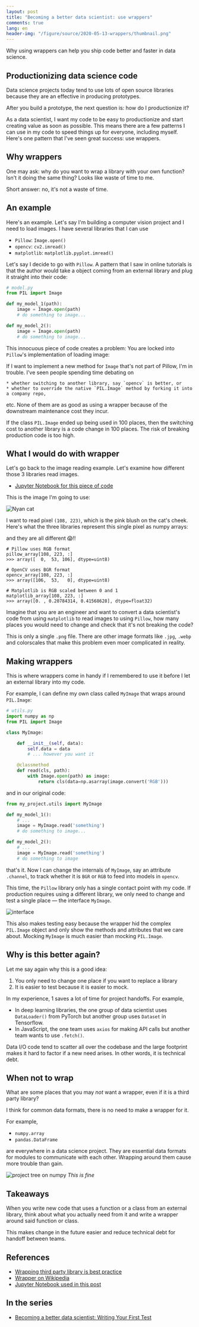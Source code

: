 ```yaml
---
layout: post
title: "Becoming a better data scientist: use wrappers"
comments: true
lang: en
header-img: "/figure/source/2020-05-13-wrappers/thumbnail.png"
---
```


Why using wrappers can help you ship code better and faster in data science.

## Productionizing data science code

Data science projects today tend to use lots of open source libraries because they are an effective in producing prototypes.

After you build a prototype, the next question is: how do I productionize it?

As a data scientist, I want my code to be easy to productionize and start creating value as soon as possible. This means there are a few patterns I can use in my code to speed things up for everyone, including myself. Here's one pattern that I've seen great success: use wrappers.

## Why wrappers

One may ask: why do you want to wrap a library with your own function? Isn't it doing the same thing? Looks like waste of time to me.

Short answer: no, it's not a waste of time.

## An example 

Here's an example. Let's say I'm building a computer vision project and I need to load images. I have several libraries that I can use

* `Pillow`: `Image.open()`
* `opencv`: `cv2.imread()` 
* `matplotlib`: `matplotlib.pyplot.imread()`

Let's say I decide to go with `Pillow`. A pattern that I saw in online tutorials is that the author would take a object coming from an external library and plug it straight into their code:

```py
# model.py
from PIL import Image 

def my_model_1(path):
    image = Image.open(path)
    # do something to image...

def my_model_2():
    image = Image.open(path)
    # do something to image...
```

This innocuous piece of code creates a problem: You are locked into `Pillow`'s implementation of loading image:

If I want to implement a new method for `Image` that's not part of Pillow, I'm in trouble. I've seen people spending time debating on

    * whether switching to another library, say `opencv` is better, or
    * whether to override the native `PIL.Image` method by forking it into a company repo,

etc. None of them are as good as using a wrapper because of the downstream maintenance cost they incur.

If the class `PIL.Image` ended up being used in 100 places, then the switching cost to another library is a code change in 100 places. The risk of breaking production code is too high.

## What I would do with wrapper

Let's go back to the image reading example. Let's examine how different those 3 libraries read images.

* [Jupyter Notebook for this piece of code](/notebook/2020-05-13-wrappers/read-image.ipynb)

This is the image I'm going to use:

![Nyan cat](/figure/source/2020-05-13-wrappers/nyancat.png)

I want to read pixel `(108, 223)`, which is the pink blush on the cat's cheek. Here's what the three libraries represent this single pixel as numpy arrays:

and they are all different 😱!!

```
# Pillow uses RGB format
pillow_array[108, 223, :]
>>> array([  0,  53, 106], dtype=uint8)

# OpenCV uses BGR format
opencv_array[108, 223, :]
>>> array([106,  53,   0], dtype=uint8)

# Matplotlib is RGB scaled between 0 and 1
matplotlib_array[108, 223, :]
>>> array([0. , 0.20784314, 0.41568628], dtype=float32)
```

Imagine that you are an engineer and want to convert a data scientist's code from using `matplotlib` to read images to using `Pillow`, how many places you would need to change and check that it's not breaking the code?

This is only a single `.png` file. There are other image formats like `.jpg`, `.webp` and colorscales that make this problem even moer complicated in reality.

## Making wrappers 

This is where wrappers come in handy if I remembered to use it before I let an external library into my code.

For example, I can define my own class called `MyImage` that wraps around `PIL.Image`:

```py
# utils.py 
import numpy as np
from PIL import Image

class MyImage:

    def __init__(self, data):
        self.data = data
        # ... however you want it

    @classmethod
    def read(cls, path):
        with Image.open(path) as image:
            return cls(data=np.asarray(image.convert('RGB')))
```

and in our original code:

```py
from my_project.utils import MyImage

def my_model_1():
    # ...
    image = MyImage.read('something')
    # do something to image...

def my_model_2():
    # ...
    image = MyImage.read('something')
    # do something to image 
```

that's it. Now I can change the internals of `MyImage`, say an attribute `.channel`, to track whether it is `BGR` or `RGB` to feed into models in `opencv`. 

This time, the `Pillow` library only has a single contact point with my code. If production requires using a different library, we only need to change and test a single place — the interface `MyImage`.

![interface](/figure/source/2020-05-13-wrappers/interface.png)

This also makes testing easy because the wrapper hid the complex `PIL.Image` object and only show the methods and attributes that we care about. Mocking `MyImage` is much easier than mocking `PIL.Image`.


## Why is this better again?

Let me say again why this is a good idea:

1. You only need to change one place if you want to replace a library
2. It is easier to test because it is easier to mock.

In my experience, 1 saves a lot of time for project handoffs. For example, 

* In deep learning libraries, the one group of data scientist uses `DataLoader()` from PyTorch but another group uses `Dataset` in Tensorflow.
* In JavaScript, the one team uses `axios` for making API calls but another team wants to use `.fetch()`.

Data I/O code tend to scatter all over the codebase and the large footprint makes it hard to factor if a new need arises. In other words, it is technical debt.

## When not to wrap

What are some places that you may _not_ want a wrapper, even if it is a third party library?

I think for common data formats, there is no need to make a wrapper for it.

For example,

* `numpy.array`
* `pandas.DataFrame`

are everywhere in a data science project. They are essential data formats for modules to communicate with each other. Wrapping around them cause more trouble than gain.

![project tree on numpy](/figure/source/2020-05-13-wrappers/project-tree.png)
*This is fine*

## Takeaways

When you write new code that uses a function or a class from an external library, think about what you actually need from it and write a wrapper around said function or class.

This makes change in the future easier and reduce technical debt for handoff between teams.

## References

* [Wrapping third party library is best practice](https://softwareengineering.stackexchange.com/q/298145)
* [Wrapper on Wikipedia](https://en.wikipedia.org/wiki/Wrapper_function#Programming_convenience)
* [Jupyter Notebook used in this post](/notebook/2020-05-13-wrappers/read-image.ipynb)

## In the series

* [Becoming a better data scientist: Writing Your First Test](https://changhsinlee.com/pytest-first-test/)
